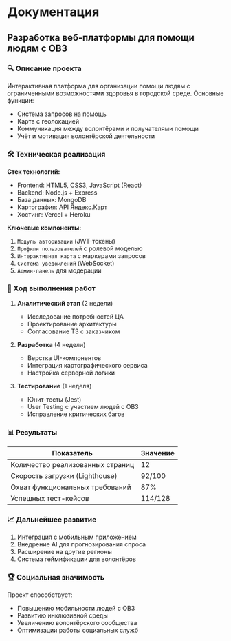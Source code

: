# Документация  
## Разработка веб-платформы для помощи людям с ОВЗ  

### 🔍 Описание проекта
Интерактивная платформа для организации помощи людям с ограниченными возможностями здоровья в городской среде. Основные функции:
- Система запросов на помощь
- Карта с геолокацией
- Коммуникация между волонтёрами и получателями помощи
- Учёт и мотивация волонтёрской деятельности

### 🛠 Техническая реализация
**Стек технологий:**
- Frontend: HTML5, CSS3, JavaScript (React)
- Backend: Node.js + Express
- База данных: MongoDB
- Картография: API Яндекс.Карт
- Хостинг: Vercel + Heroku

**Ключевые компоненты:**
1. `Модуль авторизации` (JWT-токены)
2. `Профили пользователей` с ролевой моделью
3. `Интерактивная карта` с маркерами запросов
4. `Система уведомлений` (WebSocket)
5. `Админ-панель` для модерации

### 📅 Ход выполнения работ
1. **Аналитический этап** (2 недели)
   - Исследование потребностей ЦА
   - Проектирование архитектуры
   - Согласование ТЗ с заказчиком

2. **Разработка** (4 недели)
   - Верстка UI-компонентов
   - Интеграция картографического сервиса
   - Настройка серверной логики

3. **Тестирование** (1 неделя)
   - Юнит-тесты (Jest)
   - User Testing с участием людей с ОВЗ
   - Исправление критических багов

### 📊 Результаты
| Показатель | Значение |
|------------|----------|
| Количество реализованных страниц | 12 |
| Скорость загрузки (Lighthouse) | 92/100 |
| Охват функциональных требований | 87% |
| Успешных тест-кейсов | 114/128 |

### 📈 Дальнейшее развитие
1. Интеграция с мобильным приложением
2. Внедрение AI для прогнозирования спроса
3. Расширение на другие регионы
4. Система геймификации для волонтёров

### 🏆 Социальная значимость
Проект способствует:
- Повышению мобильности людей с ОВЗ
- Развитию инклюзивной среды
- Увеличению волонтёрского сообщества
- Оптимизации работы социальных служб

